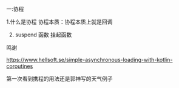 

一:协程

 1.什么是协程
协程本质：协程本质上就是回调





2. suspend 函数  挂起函数












鸣谢

https://www.hellsoft.se/simple-asynchronous-loading-with-kotlin-coroutines

第一次看到携程的用法还是郭神写的天气例子



  